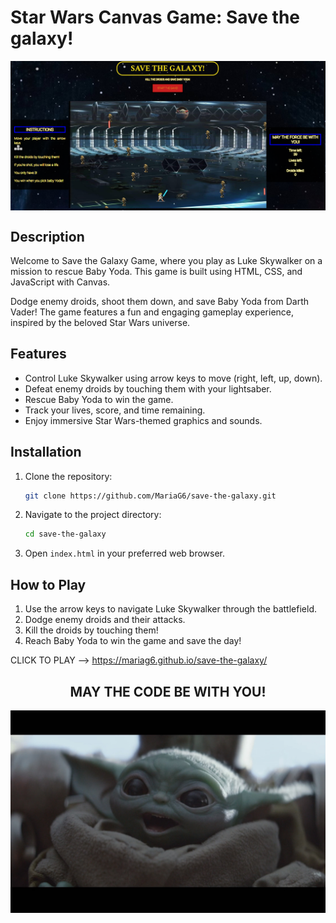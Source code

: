 # Star Wars Canvas Game: Save the galaxy! 

<img src="./images/game-screenshot.png" align="center">

## Description

Welcome to Save the Galaxy Game, where you play as Luke Skywalker on a mission to rescue Baby Yoda. This game is built using HTML, CSS, and JavaScript with Canvas.

Dodge enemy droids, shoot them down, and save Baby Yoda from Darth Vader! The game features a fun and engaging gameplay experience, inspired by the beloved Star Wars universe.

## Features

- Control Luke Skywalker using arrow keys to move (right, left, up, down).
- Defeat enemy droids by touching them with your lightsaber.
- Rescue Baby Yoda to win the game.
- Track your lives, score, and time remaining.
- Enjoy immersive Star Wars-themed graphics and sounds.

## Installation

1. Clone the repository:

   ```bash
   git clone https://github.com/MariaG6/save-the-galaxy.git
   ```

2. Navigate to the project directory:

   ```bash
   cd save-the-galaxy
   ```

3. Open `index.html` in your preferred web browser.


## How to Play

1. Use the arrow keys to navigate Luke Skywalker through the battlefield.
2. Dodge enemy droids and their attacks.
3. Kill the droids by touching them!
4. Reach Baby Yoda to win the game and save the day!

 CLICK TO PLAY --> https://mariag6.github.io/save-the-galaxy/
 <h2  align="center"> MAY THE CODE BE WITH YOU! </h2>
 <img  align="center" src="./images/baby-yoda.png" >

 
 

